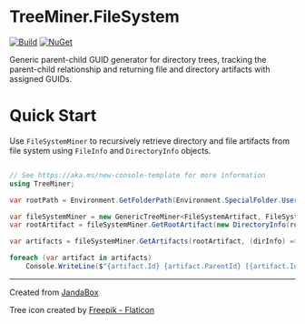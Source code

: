 # TreeMiner.FileSystem

[![Build](https://github.com/Jandini/TreeMiner/actions/workflows/build.yml/badge.svg)](https://github.com/Jandini/TreeMiner/actions/workflows/build.yml)
[![NuGet](https://github.com/Jandini/TreeMiner/actions/workflows/nuget.yml/badge.svg)](https://github.com/Jandini/TreeMiner/actions/workflows/nuget.yml)

Generic parent-child GUID generator for directory trees, tracking the parent-child relationship and returning file and directory artifacts with assigned GUIDs.

# Quick Start



Use `FileSystemMiner` to recursively retrieve directory and file artifacts from file system using `FileInfo` and `DirectoryInfo` objects.

```c#

// See https://aka.ms/new-console-template for more information
using TreeMiner;

var rootPath = Environment.GetFolderPath(Environment.SpecialFolder.UserProfile);

var fileSystemMiner = new GenericTreeMiner<FileSystemArtifact, FileSystemInfo, FileInfo, DirectoryInfo>();
var rootArtifact = fileSystemMiner.GetRootArtifact(new DirectoryInfo(rootPath));

var artifacts = fileSystemMiner.GetArtifacts(rootArtifact, (dirInfo) => dirInfo.GetFileSystemInfos());

foreach (var artifact in artifacts)
    Console.WriteLine($"{artifact.Id} {artifact.ParentId} [{artifact.Info.FullName}]");
```




---
Created from [JandaBox](https://github.com/Jandini/JandaBox)

Tree icon created by [Freepik - Flaticon](https://www.flaticon.com/free-icons/tree)
